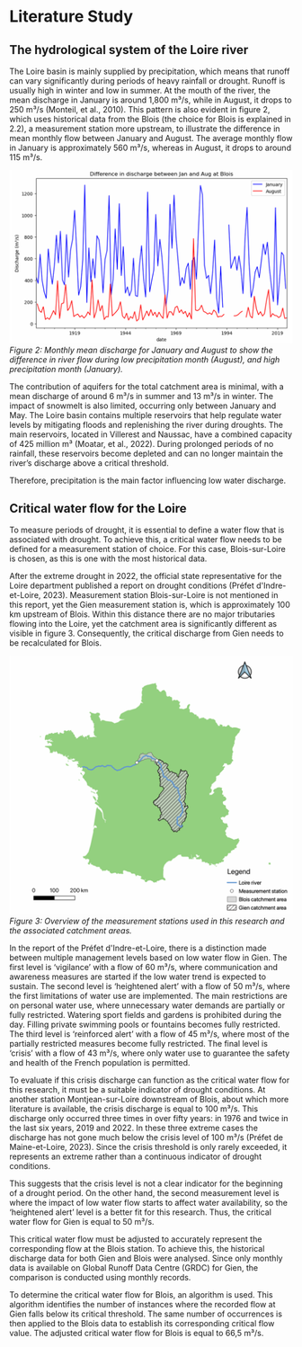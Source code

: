 # Literature Study

## The hydrological system of the Loire river

The Loire basin is mainly supplied by precipitation, which means that runoff can vary significantly during
periods of heavy rainfall or drought. Runoff is usually high in winter and low in summer. At the mouth
of the river, the mean discharge in January is around 1,800 m³/s, while in August, it drops to 250 m³/s
(Monteil, et al., 2010). This pattern is also evident in figure 2, which uses historical data from the Blois
(the choice for Blois is explained in 2.2), a measurement station more upstream, to illustrate the
difference in mean monthly flow between January and August. The average monthly flow in January is
approximately 560 m³/s, whereas in August, it drops to around 115 m³/s.

![figure2](figures/figure2.PNG)
*Figure 2: Monthly mean discharge for January and August to show the difference in river flow during low
precipitation month (August), and high precipitation month (January).*

The contribution of aquifers for the total catchment area is minimal, with a mean discharge of around 6
m³/s in summer and 13 m³/s in winter. The impact of snowmelt is also limited, occurring only between
January and May. The Loire basin contains multiple reservoirs that help regulate water levels by
mitigating floods and replenishing the river during droughts. The main reservoirs, located in Villerest
and Naussac, have a combined capacity of 425 million m³ (Moatar, et al., 2022). During prolonged
periods of no rainfall, these reservoirs become depleted and can no longer maintain the river’s
discharge above a critical threshold.

Therefore, precipitation is the main factor influencing low water discharge.

## Critical water flow for the Loire

To measure periods of drought, it is essential to define a water flow that is associated with drought. To
achieve this, a critical water flow needs to be defined for a measurement station of choice. For this
case, Blois-sur-Loire is chosen, as this is one with the most historical data. 

After the extreme drought in 2022, the official state representative for the Loire department published
a report on drought conditions (Préfet d'Indre-et-Loire, 2023). Measurement station Blois-sur-Loire is
not mentioned in this report, yet the Gien measurement station is, which is approximately 100 km
upstream of Blois. Within this distance there are no major tributaries flowing into the Loire, yet the
catchment area is significantly different as visible in figure 3. Consequently, the critical discharge from
Gien needs to be recalculated for Blois.

![figure3](figures/figure3.PNG)
*Figure 3: Overview of the measurement stations used in this research and the associated catchment areas.*

In the report of the Préfet d'Indre-et-Loire, there is a distinction made between multiple management
levels based on low water flow in Gien. The first level is ‘vigilance’ with a flow of 60 m³/s, where
communication and awareness measures are started if the low water trend is expected to sustain. The
second level is ‘heightened alert’ with a flow of 50 m³/s, where the first limitations of water use are
implemented. The main restrictions are on personal water use, where unnecessary water demands are
partially or fully restricted. Watering sport fields and gardens is prohibited during the day. Filling private
swimming pools or fountains becomes fully restricted. The third level is ‘reinforced alert’ with a flow of
45 m³/s, where most of the partially restricted measures become fully restricted. The final level is ‘crisis’
with a flow of 43 m³/s, where only water use to guarantee the safety and health of the French population
is permitted. 

To evaluate if this crisis discharge can function as the critical water flow for this research, it must be a
suitable indicator of drought conditions. At another station Montjean-sur-Loire downstream of Blois,
about which more literature is available, the crisis discharge is equal to 100 m³/s. This discharge only
occurred three times in over fifty years: in 1976 and twice in the last six years, 2019 and 2022. In these
three extreme cases the discharge has not gone much below the crisis level of 100 m³/s (Préfet de
Maine-et-Loire, 2023). Since the crisis threshold is only rarely exceeded, it represents an extreme rather
than a continuous indicator of drought conditions. 

This suggests that the crisis level is not a clear indicator for the beginning of a drought period. On the
other hand, the second measurement level is where the impact of low water flow starts to affect water
availability, so the ‘heightened alert’ level is a better fit for this research. Thus, the critical water flow for
Gien is equal to 50 m³/s.

This critical water flow must be adjusted to accurately represent the corresponding flow at the Blois
station. To achieve this, the historical discharge data for both Gien and Blois were analysed. Since only
monthly data is available on Global Runoff Data Centre (GRDC) for Gien, the comparison is conducted
using monthly records.

To determine the critical water flow for Blois, an algorithm is used. This algorithm identifies the number
of instances where the recorded flow at Gien falls below its critical threshold. The same number of
occurrences is then applied to the Blois data to establish its corresponding critical flow value. The
adjusted critical water flow for Blois is equal to 66,5 m³/s.
